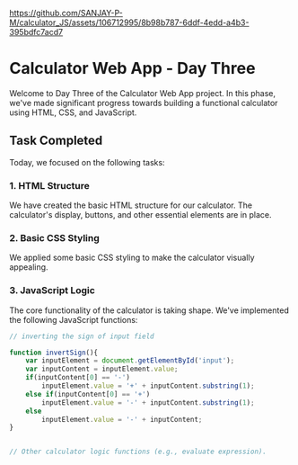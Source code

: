 
https://github.com/SANJAY-P-M/calculator_JS/assets/106712995/8b98b787-6ddf-4edd-a4b3-395bdfc7acd7


# Calculator Web App - Day Three

Welcome to Day Three of the Calculator Web App project. In this phase, we've made significant progress towards building a functional calculator using HTML, CSS, and JavaScript.

## Task Completed

Today, we focused on the following tasks:

### 1. HTML Structure

We have created the basic HTML structure for our calculator. The calculator's display, buttons, and other essential elements are in place.

### 2. Basic CSS Styling

We applied some basic CSS styling to make the calculator visually appealing.

### 3. JavaScript Logic

The core functionality of the calculator is taking shape. We've implemented the following JavaScript functions:

```javascript
// inverting the sign of input field

function invertSign(){
    var inputElement = document.getElementById('input');
    var inputContent = inputElement.value;
    if(inputContent[0] == '-')
        inputElement.value = '+' + inputContent.substring(1);
    else if(inputContent[0] == '+')
        inputElement.value = '-' + inputContent.substring(1);
    else
        inputElement.value = '-' + inputContent;
}


// Other calculator logic functions (e.g., evaluate expression).
